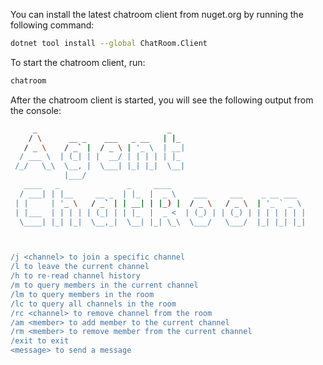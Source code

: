 You can install the latest chatroom client from nuget.org by running the following command:
```bash
dotnet tool install --global ChatRoom.Client
```

To start the chatroom client, run:
```bash
chatroom
```

After the chatroom client is started, you will see the following output from the console:

```bash
     _                             _
    / \      __ _    ___   _ __   | |_
   / _ \    / _` |  / _ \ | '_ \  | __|
  / ___ \  | (_| | |  __/ | | | | | |_
 /_/   \_\  \__, |  \___| |_| |_|  \__|
            |___/
   ____   _               _     ____
  / ___| | |__     __ _  | |_  |  _ \    ___     ___    _ __ ___
 | |     | '_ \   / _` | | __| | |_) |  / _ \   / _ \  | '_ ` _ \
 | |___  | | | | | (_| | | |_  |  _ <  | (_) | | (_) | | | | | | |
  \____| |_| |_|  \__,_|  \__| |_| \_\  \___/   \___/  |_| |_| |_|



/j <channel> to join a specific channel
/l to leave the current channel
/h to re-read channel history
/m to query members in the current channel
/lm to query members in the room
/lc to query all channels in the room
/rc <channel> to remove channel from the room
/am <member> to add member to the current channel
/rm <member> to remove member from the current channel
/exit to exit
<message> to send a message
```